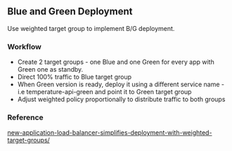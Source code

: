 ## Blue and Green Deployment

Use weighted target group to implement B/G deployment.

### Workflow

- Create 2 target groups - one Blue and one Green for every app with Green one as standby.
- Direct 100% traffic to Blue target group
- When Green version is ready, deploy it using a different service name - i.e temperature-api-green and point it to Green target group
- Adjust weighted policy proportionally to distribute traffic to both groups

### Reference

[new-application-load-balancer-simplifies-deployment-with-weighted-target-groups/](https://aws.amazon.com/blogs/aws/new-application-load-balancer-simplifies-deployment-with-weighted-target-groups/)
